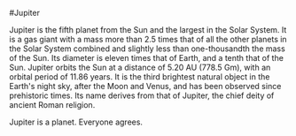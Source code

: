 #Jupiter

Jupiter is the fifth planet from the Sun and the largest in the Solar System.
It is a gas giant with a mass more than 2.5 times that of all the other planets in the Solar System combined and slightly less than one-thousandth the mass of the Sun.
Its diameter is eleven times that of Earth, and a tenth that of the Sun.
Jupiter orbits the Sun at a distance of 5.20 AU (778.5 Gm), with an orbital period of 11.86 years.
It is the third brightest natural object in the Earth's night sky, after the Moon and Venus, and has been observed since prehistoric times.
Its name derives from that of Jupiter, the chief deity of ancient Roman religion.

Jupiter is a planet. Everyone agrees.

